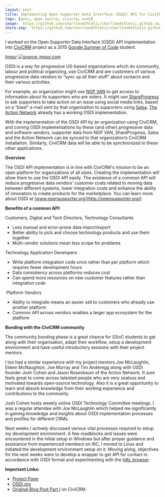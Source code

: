```yaml
---
layout: post
title: Implementing Open Supporter Data Interface (OSDI) API for CiviCRM Part I - Beginning
tags: [gsoc, open source, civicrm, osdi]
image:  https://github.com/charltonAthletic/charltonAthletic.github.io/blob/master/img/GSoC_15.jpg
share-img:  https://github.com/charltonAthletic/charltonAthletic.github.io/blob/master/img/GSoC_15.jpg
---
```


 I worked on the Open Supporter Data Interface (OSDI) API implementation into [CiviCRM](https://civicrm.org/) project as a 2015 [Google Summer of Code](https://www.google-melange.com/archive/gsoc/2015/orgs/civicrm/projects/anuditverma.html) student.
 
 [Imgur](https://i.imgur.com/xcZ9SYd.png)
 <a href="https://imgur.com/xcZ9SYd"><img src="https://i.imgur.com/xcZ9SYd.png" title="source: imgur.com" /></a>

 OSDI is a way for progressive US-based organizations which do community, labour and political organizing, use CiviCRM and are customers of various progressive data vendors to “sync up all their stuff” about contacts and their various activities.

 For example, an organization might use [NGP VAN](https://www.ngpvan.com/) to get access to information about its supporters who are voters. It might use [ShareProgress](https://www.shareprogress.org/) to ask supporters to take action on an issue using social media links, based on a “blast” e-mail sent by that organization to supporters using [Salsa](https://www.salsalabs.com/). [The Action Network](https://actionnetwork.org/) already has a working OSDI implementation.

 With the implementation of the OSDI API by an organization using CiviCRM, and coming OSDI implementations by these (and other) progressive data and software vendors, supporter data from NGP VAN, ShareProgress, Salsa and the Action Network can be synced to that organization’s CiviCRM installation. Similarly, CiviCRM data will be able to be synchronized to these other applications.

 __Overview__
 
The OSDI API implementation is in line with CiviCRM's mission to be an open platform for organizations of all sizes. Creating the implementation will allow them to use the OSDI API easily. The existence of a common API will reduce progressive data vendors’ customer costs related to moving data between different systems, lower integration costs and enhance the ability of innovators to create products for the marketplace. You can learn more about OSDI at [www.opensupporter.org](http://opensupporter.org/)

__Benefits of a common API:__

 Customers, Digital and Tech Directors, Technology Consultants

 * Less manual and error-prone data import/export
 * Better ability to pick and choose technology products and use them together
 * Multi-vendor solutions mean less scope for problems

 Technology Application Developers

 * Write platform integration code once rather than per platform which requires fewer development hours
 * Data consistency across platforms reduces cost
 * Can spend more resources on new customer features rather than integration code

​ Platform Vendors

 * Ability to integrate means an easier sell to customers who already use another platform
 * Common API across vendors enables a larger app ecosystem for the platform

__Bonding with the CiviCRM community__

The community bonding phase is a great chance for GSoC students to get along with their organisation, adapt their workflow, setup a development environment and have useful introductory sessions with their project mentors.

I too had a similar experience with my project mentors Joe McLaughlin, Eileen McNaughton, Joe Murray and Tim Anderegg along with OSDI founder Josh Cohen and Jason Rosenbaum of the Action Network. It sure feels great to come across talented people who are very zealous and motivated towards open-source technology. Also it is a great opportunity to learn and absorb knowledge from their working experience and contributions to the community.

Josh Cohen hosts weekly online OSDI Technology Committee meetings. I was a regular attendee with Joe McLaughlin which helped me significantly in gaining knowledge and insights about OSDI implementation processes and profiles for different CRMs.

Next weeks I actively discussed various vital processes required to setup my development environment. A few roadblocks and issues were encountered in the initial setup in Windows but after proper guidance and assistance from experienced members on IRC, I moved to Linux and initiated the development environment setup on it. Moving along, objectives for the next weeks were to develop a wrapper to get API for contact in accordance with OSDI format and experimenting with the [HAL browser](https://github.com/mikekelly/hal-browser).

__Important Links:__

* [Project Page](http://wiki.civicrm.org/confluence/display/CRM/OSDI+Integration)
* [OSDI.org](http://opensupporter.org/)
* [Original Blog Post  Part I](https://civicrm.org/blog/anudit-verma/implementing-the-open-supporter-data-interface-osdi-api-for-civicrm) on CiviCRM.
